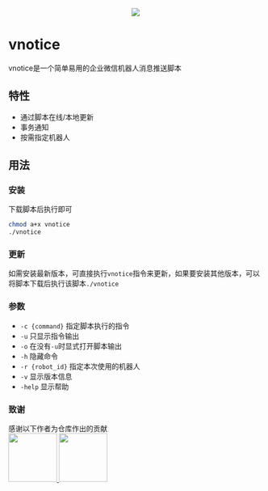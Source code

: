 <p align="center">
  <img src="https://api.onedrive.com/v1.0/shares/s!AnnswJMWKhhhljhu14hyg6TlxcPc/root/content" height="auto" width="auto" />
</p>

# vnotice

vnotice是一个简单易用的企业微信机器人消息推送脚本

## 特性
- 通过脚本在线/本地更新
- 事务通知
- 按需指定机器人

## 用法

### 安装
下载脚本后执行即可
```bash
chmod a+x vnotice
./vnotice
```

### 更新
如需安装最新版本，可直接执行`vnotice`指令来更新，如果要安装其他版本，可以将脚本下载后执行该脚本`./vnotice`

### 参数
- `-c {command}` 指定脚本执行的指令  
- `-u` 只显示指令输出  
- `-o` 在没有`-u`时显式打开脚本输出  
- `-h` 隐藏命令  
- `-r {robot_id}` 指定本次使用的机器人  
- `-v` 显示版本信息  
- `-help` 显示帮助  

### 致谢

感谢以下作者为仓库作出的贡献  
<a href="https://github.com/Ohto-Ai">
    <img src="https://avatars.githubusercontent.com/Ohto-Ai" width="96px">
</a> 
<a href="https://github.com/beiklive">
    <img src="https://avatars.githubusercontent.com/beiklive" width="96px">
</a> 
